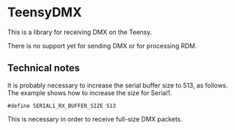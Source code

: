 # TeensyDMX

This is a library for receiving DMX on the Teensy.

There is no support yet for sending DMX or for processing RDM.

## Technical notes

It is probably necessary to increase the serial buffer size to 513,
as follows. The example shows how to increase the size for Serial1.

```
#define SERIAL1_RX_BUFFER_SIZE 513
```

This is necessary in order to receive full-size DMX packets.
